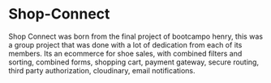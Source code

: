 # Shop-Connect
Shop Connect was born from the final project of bootcampo henry, this was a group project that was done with a lot of dedication from each of its members. Its an ecommerce for shoe sales, with combined filters and sorting, combined forms, shopping cart, payment gateway, secure routing, third party authorization, cloudinary, email notifications.
